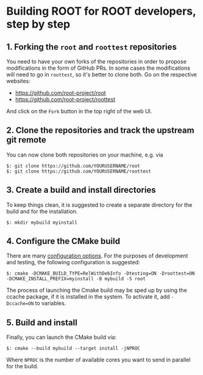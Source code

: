 # Building ROOT for ROOT developers, step by step

## 1. Forking the `root` and `roottest` repositories

You need to have your own forks of the repositories in order to propose
modifications in the form of GitHub PRs. In some cases the modifications will
need to go in `roottest`, so it's better to clone both. Go on the respective
websites:

* https://github.com/root-project/root
* https://github.com/root-project/roottest

And click on the `Fork` button in the top right of the web UI.

## 2. Clone the repositories and track the upstream git remote

You can now clone both repositories on your machine, e.g. via

```
$: git clone https://github.com/YOURUSERNAME/root
$: git clone https://github.com/YOURUSERNAME/roottest
```

## 3. Create a build and install directories

To keep things clean, it is suggested to create a separate directory for the
build and for the installation.

```
$: mkdir mybuild myinstall
```

## 4. Configure the CMake build

There are many [configuration options](https://root.cern/install/build_from_source/#all-build-options).
For the purposes of development and testing, the following configuration is
suggested:

```
$: cmake -DCMAKE_BUILD_TYPE=RelWithDebInfo -Dtesting=ON -Droottest=ON -DCMAKE_INSTALL_PREFIX=myinstall -B mybuild -S root
```
The process of launching the Cmake build may be sped up by using the ccache package, if it is installed in the system. To activate it, add `-Dccache=ON` to variables.

## 5. Build and install

Finally, you can launch the CMake build via:

```
$: cmake --build mybuild --target install -jNPROC
```

Where `NPROC` is the number of available cores you want to send in parallel for the build.
